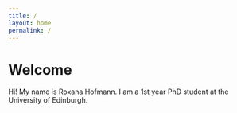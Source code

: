 ```yaml
---
title: /
layout: home
permalink: /
---
```


# Welcome

Hi! My name is Roxana Hofmann. I am a 1st year PhD student at the University of Edinburgh.
